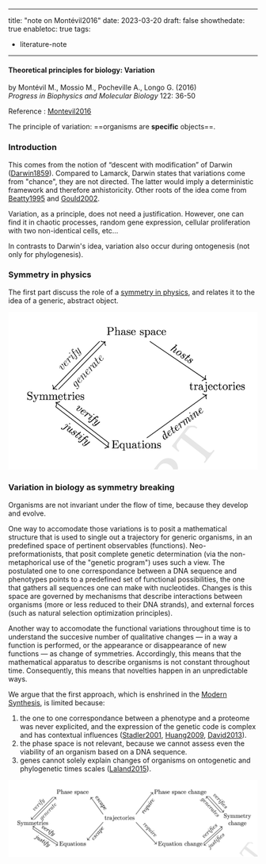 

---
title: "note on Montévil2016"
date: 2023-03-20
draft: false
showthedate: true
enabletoc: true
tags:
- literature-note
---

#### **Theoretical principles for biology: Variation**     
by Montévil M., Mossio M., Pocheville A., Longo G. (2016)         
*Progress in Biophysics and Molecular Biology* 122: 36-50    

Reference : [Montevil2016](reference/Montevil2016.md)

The principle of variation: ==organisms are **specific** objects==. 

### Introduction

This comes from the notion of “descent with modification” of Darwin ([Darwin1859](reference/Darwin1859.md)). Compared to Lamarck, Darwin states that variations come from "chance", they are not directed. The latter would imply a deterministic framework and therefore anhistoricity. 
Other roots of the idea come from [Beatty1995](reference/Beatty1995.md) and [Gould2002](reference/Gould2002.md).

Variation, as a principle, does not need a justification. However, one can find it in chaotic processes, random gene expression, cellular proliferation with two non-identical cells, etc...

In contrasts to Darwin's idea, variation also occur during ontogenesis (not only for phylogenesis). 

### Symmetry in physics

The first part discuss the role of a [symmetry in physics](concept/symmetry%20in%20physics.md), and relates it to the idea of a generic, abstract object. 


![](images/Pasted%20image%2020230320111525.png)


### Variation in biology as symmetry breaking

Organisms are not invariant under the flow of time, because they develop and evolve.

One way to accomodate those variations is to posit a mathematical structure that is used to single out a trajectory for generic organisms, in an predefined space of pertinent observables (functions). Neo-preformationists, that posit complete genetic determination (via the non-metaphorical use of the "genetic program") uses such a view. The postulated one to one correspondance between a DNA sequence and phenotypes points to a predefined set of functional possibilities, the one that gathers all sequences one can make with nucleotides. Changes is this space are governed by mechanisms that describe interactions between organisms (more or less reduced to their DNA strands), and external forces (such as natural selection optimization principles). 

Another way to accomodate the functional variations throughout time is to understand the succesive number of qualitative changes — in a way a function is performed, or the appearance or disappearance of new functions — as change of symmetries. Accordingly, this means that the mathematical apparatus to describe organisms is not constant throughout time. Consequently, this means that novelties happen in an unpredictable ways. 


We argue that the first approach, which is enshrined in the [Modern Synthesis](concept/Modern%20Synthesis.md), is limited because:
1) the one to one correspondance between a phenotype and a proteome was never explicited, and the expression of the genetic code is complex and has contextual influences ([Stadler2001](reference/Stadler2001.md), [Huang2009](reference/Huang2009.md), [David2013](reference/David2013.md)).
2) the phase space is not relevant, because we cannot assess even the viability of an organism based on a DNA sequence. 
3) genes cannot solely explain changes of organisms on ontogenetic and phylogenetic times scales ([Laland2015](reference/Laland2015.md)). 




![](images/Pasted%20image%2020230320184008.png)
